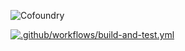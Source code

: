 ![Cofoundry](https://www.cofoundry.org)

[![.github/workflows/build-and-test.yml](https://github.com/ClaerhoutN/cofoundry/actions/workflows/build-and-test.yml/badge.svg)](https://github.com/ClaerhoutN/cofoundry/actions/workflows/build-and-test.yml)
